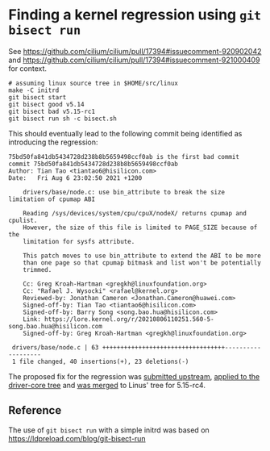 # Finding a kernel regression using `git bisect run`

See https://github.com/cilium/cilium/pull/17394#issuecomment-920902042 and
https://github.com/cilium/cilium/pull/17394#issuecomment-921000409 for context.

```
# assuming linux source tree in $HOME/src/linux
make -C initrd
git bisect start
git bisect good v5.14
git bisect bad v5.15-rc1
git bisect run sh -c bisect.sh
```

This should eventually lead to the following commit being identified as
introducing the regression:

```
75bd50fa841db5434728d238b8b5659498ccf0ab is the first bad commit
commit 75bd50fa841db5434728d238b8b5659498ccf0ab
Author: Tian Tao <tiantao6@hisilicon.com>
Date:   Fri Aug 6 23:02:50 2021 +1200

    drivers/base/node.c: use bin_attribute to break the size limitation of cpumap ABI

    Reading /sys/devices/system/cpu/cpuX/nodeX/ returns cpumap and cpulist.
    However, the size of this file is limited to PAGE_SIZE because of the
    limitation for sysfs attribute.

    This patch moves to use bin_attribute to extend the ABI to be more
    than one page so that cpumap bitmask and list won't be potentially
    trimmed.

    Cc: Greg Kroah-Hartman <gregkh@linuxfoundation.org>
    Cc: "Rafael J. Wysocki" <rafael@kernel.org>
    Reviewed-by: Jonathan Cameron <Jonathan.Cameron@huawei.com>
    Signed-off-by: Tian Tao <tiantao6@hisilicon.com>
    Signed-off-by: Barry Song <song.bao.hua@hisilicon.com>
    Link: https://lore.kernel.org/r/20210806110251.560-5-song.bao.hua@hisilicon.com
    Signed-off-by: Greg Kroah-Hartman <gregkh@linuxfoundation.org>

 drivers/base/node.c | 63 ++++++++++++++++++++++++++++++++++-------------------
 1 file changed, 40 insertions(+), 23 deletions(-)
```

The proposed fix for the regression was [submitted upstream][1], [applied to
the driver-core tree][2] and [was merged][3] to Linus' tree for 5.15-rc4.

[1]: https://lore.kernel.org/lkml/20210916222705.13554-1-tklauser@distanz.ch/
[2]: https://git.kernel.org/pub/scm/linux/kernel/git/gregkh/driver-core.git/commit/?h=driver-core-linus&id=c86a2d9058c5a4a05d20ef89e699b7a6b2c89da6
[3]: https://git.kernel.org/pub/scm/linux/kernel/git/torvalds/linux.git/commit/?id=84928ce3bb4e20ec7ef0e990630a690855dd44cc

## Reference

The use of `git bisect run` with a simple initrd was based on
https://ldpreload.com/blog/git-bisect-run
